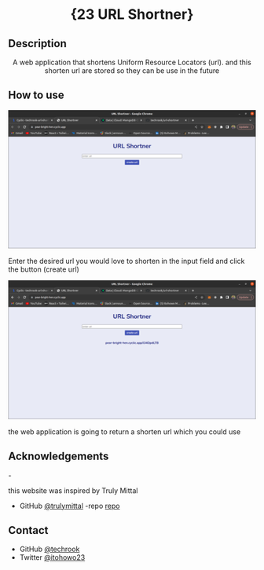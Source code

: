 <h1 align="center">{23 URL Shortner}</h1>


## Description 
<div align="center">
   <p> A web application that shortens Uniform Resource Locators (url). and this shorten url are stored so they can be use in the future</p>
</div>

## How to use 

![screenshot](./url1.png)

<p>Enter the desired url you would love to shorten in the input field and click the button (create url)</p>

![screenshot](./url2.png)
<p> the web application is going to return a shorten url which you could use</p>

## Acknowledgements

-<p> this website was inspired by Truly Mittal </p>
- GitHub [@trulymittal](https://{github.com/trulymittal})
-repo [repo](https://github.com/trulymittal/short-url-nodejs-mongodb)
## Contact

- GitHub [@techrook](https://{github.com/techrook})
- Twitter [@itohowo23](https://{twitter.com/itohowo23})
